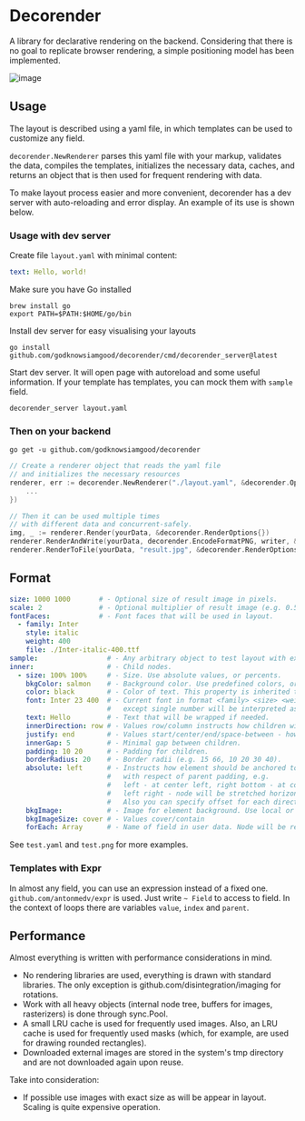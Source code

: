 # Decorender

A library for declarative rendering on the backend. Considering that there is no goal to replicate browser rendering, a simple positioning model has been implemented.

![image](https://github.com/godknowsiamgood/decorender/assets/5710885/6b6536a6-b208-4abb-ade1-70b613075695)

## Usage
The layout is described using a yaml file, in which templates can be used to customize any field.

`decorender.NewRenderer` parses this yaml file with your markup, validates the data, compiles the templates, initializes the necessary data, caches, and returns an object that is then used for frequent rendering with data.

To make layout process easier and more convenient, decorender has a dev server with auto-reloading and error display. An example of its use is shown below.

### Usage with dev server
Create file `layout.yaml` with minimal content:
```yaml
text: Hello, world!
```
Make sure you have Go installed
```
brew install go
export PATH=$PATH:$HOME/go/bin
```

Install dev server for easy visualising your layouts
```
go install github.com/godknowsiamgood/decorender/cmd/decorender_server@latest
```

Start dev server. It will open page with autoreload and some useful information. If your template has templates, you can mock them with `sample` field.
```
decorender_server layout.yaml
```

### Then on your backend

```
go get -u github.com/godknowsiamgood/decorender
```

```go
// Create a renderer object that reads the yaml file 
// and initializes the necessary resources
renderer, err := decorender.NewRenderer("./layout.yaml", &decorender.Options{
	...
})

// Then it can be used multiple times 
// with different data and concurrent-safely.
img, _ := renderer.Render(yourData, &decorender.RenderOptions{})
renderer.RenderAndWrite(yourData, decorender.EncodeFormatPNG, writer, &decorender.RenderOptions{})
renderer.RenderToFile(yourData, "result.jpg", &decorender.RenderOptions{})
```

## Format

```yaml
size: 1000 1000       # - Optional size of result image in pixels.
scale: 2              # - Optional multiplier of result image (e.g. 0.5, 1.5, 10).
fontFaces:            # - Font faces that will be used in layout.
  - family: Inter
    style: italic
    weight: 400
    file: ./Inter-italic-400.ttf
sample:                 # - Any arbitrary object to test layout with expr templates.
inner:                  # - Child nodes.
  - size: 100% 100%     # - Size. Use absolute values, or percents.
    bkgColor: salmon    # - Background color. Use predefined colors, or 0xaabbcc, 0xaabbccff.
    color: black        # - Color of text. This property is inherited to all children.
    font: Inter 23 400  # - Current font in format <family> <size> <weight>. Every part is optional,
                        #   except single number will be interpreted as size.
    text: Hello         # - Text that will be wrapped if needed.
    innerDirection: row # - Values row/column instructs how children will be located.
    justify: end        # - Values start/center/end/space-between - how children will be positioned.
    innerGap: 5         # - Minimal gap between children.
    padding: 10 20      # - Padding for children.
    borderRadius: 20    # - Border radii (e.g. 15 66, 10 20 30 40).
    absolute: left      # - Instructs how element should be anchored to parent at desired position
                        #   with respect of parent padding, e.g.
                        #   left - at center left, right bottom - at corner,
                        #   left right - node will be stretched horizontally.
                        #   Also you can specify offset for each direction, e.g. left/-10 top/55.
    bkgImage:           # - Image for element background. Use local or external file starting with https://...
    bkgImageSize: cover # - Values cover/contain
    forEach: Array      # - Name of field in user data. Node will be replicated accordingly.
```
See `test.yaml` and `test.png` for more examples.

### Templates with Expr
In almost any field, you can use an expression instead of a fixed one. `github.com/antonmedv/expr` is used. Just write `~ Field` to access to field. In the context of loops there are variables `value`, `index` and `parent`.

## Performance

Almost everything is written with performance considerations in mind.
 * No rendering libraries are used, everything is drawn with standard libraries. The only exception is github.com/disintegration/imaging for rotations.
 * Work with all heavy objects (internal node tree, buffers for images, rasterizers) is done through sync.Pool.
 * A small LRU cache is used for frequently used images. Also, an LRU cache is used for frequently used masks (which, for example, are used for drawing rounded rectangles).
 * Downloaded external images are stored in the system's tmp directory and are not downloaded again upon reuse.

Take into consideration:
 * If possible use images with exact size as will be appear in layout. Scaling is quite expensive operation.
